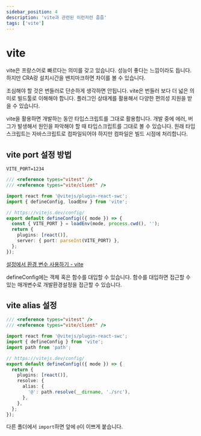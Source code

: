 ```yaml
---
sidebar_position: 4
description: 'vite과 관련된 이런저런 줍줍'
tags: ['vite']
---
```


# vite

vite은 프랑스어로 빠르다는 의미를 갖고 있습니다. 성능이 좋다는 느낌이라도 듭니다. 하지만 CRA랑 설치시간을 밴치마크하면 차이를 볼 수 있습니다.

조심해야 할 것은 번들러로 단순하게 생각하면 안됩니다. vite은 번들러 보다 더 넓은 의미로 빌드툴로 이해해야 합니다. 플러그인 상태계를 활용해서 다양한 편의성 지원을 받을 수 있습니다.

vite을 활용하면 개발하는 동안 타입스크립트를 그대로 활용합니다. 개발 중에 에러, 버그가 발생해서 원인을 파악해야 할 때 타입스크립트를 그대로 볼 수 있습니다. 원래 타입스크립트는 자바스크립트로 컴파일되어야 하지만 컴파일은 빌드 시점에 처리합니다.

## vite port 설정 방법

```env title=".env"
VITE_PORT=1234
```

```ts title="vite.config.ts"
/// <reference types="vitest" />
/// <reference types="vite/client" />

import react from '@vitejs/plugin-react-swc';
import { defineConfig, loadEnv } from 'vite';

// https://vitejs.dev/config/
export default defineConfig(({ mode }) => {
  const { VITE_PORT } = loadEnv(mode, process.cwd(), '');
  return {
    plugins: [react()],
    server: { port: parseInt(VITE_PORT) },
  };
});
```

[설정에서 환경 변수 사용하기 - vite](https://ko.vitejs.dev/config/#using-environment-variables-in-config)

defineConfig에는 객체 혹은 함수를 대입할 수 있습니다. 함수를 대입하면 접근할 수 있는 매개변수로 개발환경설정을 접근할 수 있습니다.

## vite alias 설정

```ts title="vite.config.ts"
/// <reference types="vitest" />
/// <reference types="vite/client" />

import react from '@vitejs/plugin-react-swc';
import { defineConfig } from 'vite';
import path from 'path';

// https://vitejs.dev/config/
export default defineConfig(({ mode }) => {
  return {
    plugins: [react()],
    resolve: {
      alias: {
        '@': path.resolve(__dirname, './src'),
      },
    },
  };
});
```

다른 폴더에서 `import`하면 앞에 `@`이 이쁘게 붙습니다.

<!--

@todo: 번들사이즈가 페이별로 고르지 않습니다. code splitting

rollup-plugin-visualizer: 추가하기

-->
